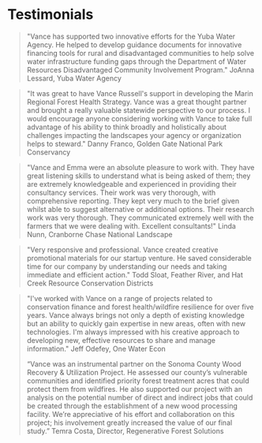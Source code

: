 # Testimonials

> "Vance has supported two innovative efforts for the Yuba Water Agency. He helped to develop guidance documents for innovative financing tools for rural and disadvantaged communities to help solve water infrastructure funding gaps through the Department of Water Resources Disadvantaged Community Involvement Program." JoAnna Lessard, Yuba Water Agency

> "It was great to have Vance Russell's support in developing the Marin Regional Forest Health Strategy. Vance was a great thought partner and brought a really valuable statewide perspective to our process. I would encourage anyone considering working with Vance to take full advantage of his ability to think broadly and holistically about challenges impacting the landscapes your agency or organization helps to steward." Danny Franco, Golden Gate National Park Conservancy

> "Vance and Emma were an absolute pleasure to work with. They have great listening skills to understand what is being asked of them; they are extremely knowledgeable and experienced in providing their consultancy services. Their work was very thorough, with comprehensive reporting. They kept very much to the brief given whilst able to suggest alternative or additional options. Their research work was very thorough. They communicated extremely well with the farmers that we were dealing with. Excellent consultants!" Linda Nunn, Cranborne Chase National Landscape

> "Very responsive and professional. Vance created creative promotional materials for our startup venture. He saved considerable time for our company by understanding our needs and taking immediate and efficient action." Todd Sloat, Feather River, and Hat Creek Resource Conservation Districts

> "I've worked with Vance on a range of projects related to conservation finance and forest health/wildfire resilience for over five years. Vance always brings not only a depth of existing knowledge but an ability to quickly gain expertise in new areas, often with new technologies. I'm always impressed with his creative approach to developing new, effective resources to share and manage information." Jeff Odefey, One Water Econ
>
> “Vance was an instrumental partner on the Sonoma County Wood Recovery & Utilization Project. He assessed our county’s vulnerable communities and identified priority forest treatment acres that could protect them from wildfires. He also supported our project with an analysis on the potential number of direct and indirect jobs that could be created through the establishment of a new wood processing facility. We’re appreciative of his effort and collaboration on this project; his involvement greatly increased the value of our final study.” Temra Costa, Director, Regenerative Forest Solutions

